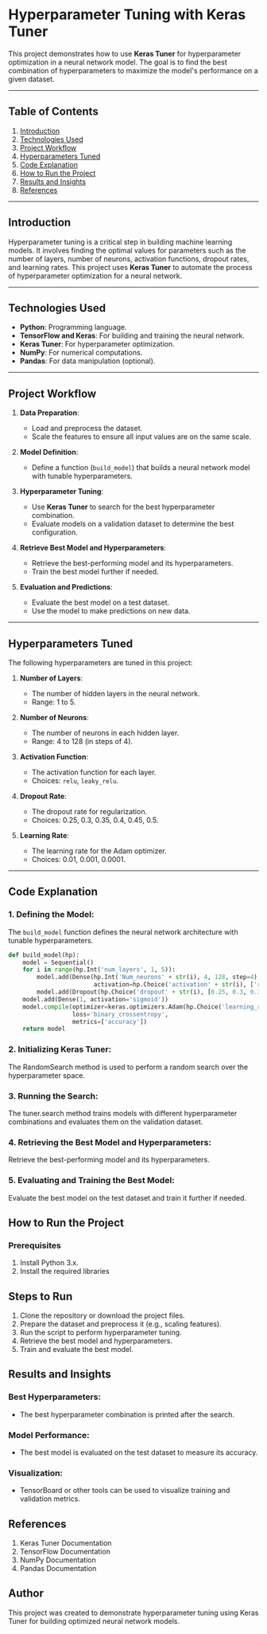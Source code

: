 # Hyperparameter Tuning with Keras Tuner

This project demonstrates how to use **Keras Tuner** for hyperparameter optimization in a neural network model. The goal is to find the best combination of hyperparameters to maximize the model's performance on a given dataset.

---

## Table of Contents

1. [Introduction](#introduction)
2. [Technologies Used](#technologies-used)
3. [Project Workflow](#project-workflow)
4. [Hyperparameters Tuned](#hyperparameters-tuned)
5. [Code Explanation](#code-explanation)
6. [How to Run the Project](#how-to-run-the-project)
7. [Results and Insights](#results-and-insights)
8. [References](#references)

---

## Introduction

Hyperparameter tuning is a critical step in building machine learning models. It involves finding the optimal values for parameters such as the number of layers, number of neurons, activation functions, dropout rates, and learning rates. This project uses **Keras Tuner** to automate the process of hyperparameter optimization for a neural network.

---

## Technologies Used

- **Python**: Programming language.
- **TensorFlow and Keras**: For building and training the neural network.
- **Keras Tuner**: For hyperparameter optimization.
- **NumPy**: For numerical computations.
- **Pandas**: For data manipulation (optional).

---

## Project Workflow

1. **Data Preparation**:
   - Load and preprocess the dataset.
   - Scale the features to ensure all input values are on the same scale.

2. **Model Definition**:
   - Define a function (`build_model`) that builds a neural network model with tunable hyperparameters.

3. **Hyperparameter Tuning**:
   - Use **Keras Tuner** to search for the best hyperparameter combination.
   - Evaluate models on a validation dataset to determine the best configuration.

4. **Retrieve Best Model and Hyperparameters**:
   - Retrieve the best-performing model and its hyperparameters.
   - Train the best model further if needed.

5. **Evaluation and Predictions**:
   - Evaluate the best model on a test dataset.
   - Use the model to make predictions on new data.

---

## Hyperparameters Tuned

The following hyperparameters are tuned in this project:

1. **Number of Layers**:
   - The number of hidden layers in the neural network.
   - Range: 1 to 5.

2. **Number of Neurons**:
   - The number of neurons in each hidden layer.
   - Range: 4 to 128 (in steps of 4).

3. **Activation Function**:
   - The activation function for each layer.
   - Choices: `relu`, `leaky_relu`.

4. **Dropout Rate**:
   - The dropout rate for regularization.
   - Choices: 0.25, 0.3, 0.35, 0.4, 0.45, 0.5.

5. **Learning Rate**:
   - The learning rate for the Adam optimizer.
   - Choices: 0.01, 0.001, 0.0001.

---

## Code Explanation

### 1. **Defining the Model**:
The `build_model` function defines the neural network architecture with tunable hyperparameters.

```python
def build_model(hp):
    model = Sequential()
    for i in range(hp.Int('num_layers', 1, 5)):
        model.add(Dense(hp.Int('Num_neurons' + str(i), 4, 128, step=4),
                        activation=hp.Choice('activation' + str(i), ['relu', 'leaky_relu'])))
        model.add(Dropout(hp.Choice('dropout' + str(i), [0.25, 0.3, 0.35, 0.4, 0.45, 0.5])))
    model.add(Dense(1, activation='sigmoid'))
    model.compile(optimizer=keras.optimizers.Adam(hp.Choice('learning_rate', [1e-2, 1e-3, 1e-4])),
                  loss='binary_crossentropy',
                  metrics=['accuracy'])
    return model
```

### 2. Initializing Keras Tuner:
The RandomSearch method is used to perform a random search over the hyperparameter space.

### 3. Running the Search:
The tuner.search method trains models with different hyperparameter combinations and evaluates them on the validation dataset.

### 4. Retrieving the Best Model and Hyperparameters:
Retrieve the best-performing model and its hyperparameters.

### 5. Evaluating and Training the Best Model:
Evaluate the best model on the test dataset and train it further if needed.

## How to Run the Project
### Prerequisites
  1. Install Python 3.x.
  2. Install the required libraries

## Steps to Run
  1. Clone the repository or download the project files.
  2. Prepare the dataset and preprocess it (e.g., scaling features).
  3. Run the script to perform hyperparameter tuning.
  4. Retrieve the best model and hyperparameters.
  5. Train and evaluate the best model.

## Results and Insights
### Best Hyperparameters:
  - The best hyperparameter combination is printed after the search.

### Model Performance:
  - The best model is evaluated on the test dataset to measure its accuracy.
### Visualization:
  - TensorBoard or other tools can be used to visualize training and validation metrics.

## References
  1. Keras Tuner Documentation
  2. TensorFlow Documentation
  3. NumPy Documentation
  4. Pandas Documentation

## Author
This project was created to demonstrate hyperparameter tuning using Keras Tuner for building optimized neural network models.
